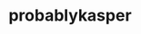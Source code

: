 ---
title: probablykasper
github: https://github.com/probablykasper
mode: dark
transition: 1s
score: 86.0
archetype:
- Github Actions
---
